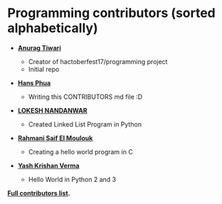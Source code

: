 Programming contributors (sorted alphabetically)
============================================


* **[Anurag Tiwari](https://github.com/t2013anurag)**

  * Creator of hactoberfest17/programming project
  * Initial repo


* **[Hans Phua](https://github.com/hansiang93)**

  * Writing this CONTRIBUTORS md file :D


* **[LOKESH NANDANWAR](https://github.com/lokeshkvn)**

  * Created Linked List Program in Python


* **[Rahmani Saif El Moulouk](https://github.com/rsm23)**

  * Creating a hello world program in C


* **[Yash Krishan Verma](https://github.com/stupidly-logical)**

  * Hello World in Python 2 and 3


**[Full contributors list](https://github.com/hacktoberfest17/programming/graphs/contributors).**
